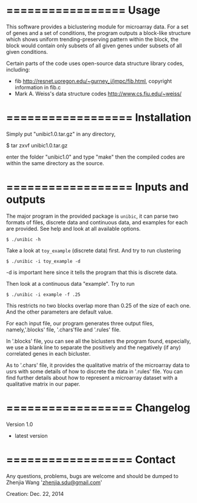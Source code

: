 =================
Usage
==================
This software provides a biclustering module for microarray data. For a set of genes and a set of conditions, the program outputs a block-like structure which shows uniform trending-preserving pattern within the block, the block would contain only subsets of all given genes under subsets of all given conditions. 

Certain parts of the code uses open-source data structure library codes, including:
- fib <http://resnet.uoregon.edu/~gurney_j/jmpc/fib.html>, copyright information in fib.c
- Mark A. Weiss's data structure codes <http://www.cs.fiu.edu/~weiss/>

==================
Installation
==================
Simply put "unibic1.0.tar.gz" in any directory, 

$ tar zxvf unibic1.0.tar.gz

enter the folder "unibic1.0" and type "make" then the compiled codes are within the same directory as the source.

==================
Inputs and outputs
==================
The major program in the provided package is `unibic`, it can parse two 
formats of files, discrete data and continuous data, and examples for each
are provided. See help and look at all available options.

	$ ./unibic -h

Take a look at `toy_example` (discrete data) first. And try to run clustering 

	$ ./unibic -i toy_example -d

-d is important here since it tells the program that this is discrete data.

Then look at a continuous data "example". Try to run

	$ ./unibic -i example -f .25

This restricts no two blocks overlap more than 0.25 of the size of each one. And the other parameters are default value.

For each input file, our program generates three output files, namely,'.blocks' file, '.chars'file and '.rules' file.

In '.blocks' file, you can see all the biclusters the program found, especially, we use a blank line to separate the positively and the negatively (if any) correlated genes in each bicluster.

As to '.chars' file, it provides the qualitative matrix of the microarray data to usrs with some details of how to discrete the data in '.rules' file. You can find further details about how to represent a microarray dataset with a qualitative matrix in our paper.

==================
Changelog
==================
Version 1.0 
- latest version

==================
Contact
==================
Any questions, problems, bugs are welcome and should be dumped to
Zhenjia Wang 'zhenjia.sdu@gmail.com'

Creation: Dec. 22, 2014
